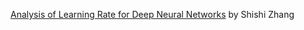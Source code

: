 [Analysis of Learning Rate for Deep Neural Networks](https://github.com/SZ559/Analysis-of-Learning-Rate-for-Deep-Neural-Networks) by Shishi Zhang
